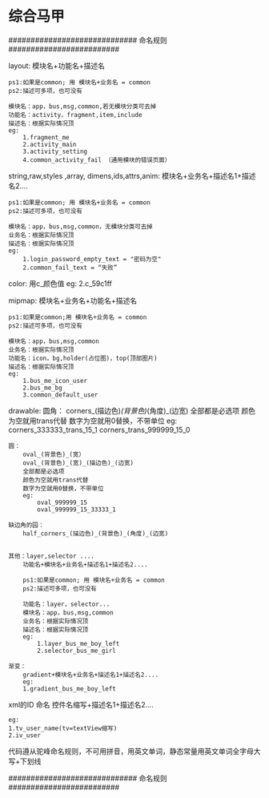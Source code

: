 # 综合马甲

#############################   命名规则 #########################

layout:
	模块名+功能名+描述名

	ps1:如果是common; 用 模块名+业务名 = common
	ps2:描述可多项，也可没有

	模块名：app，bus,msg,common,若无模块分类可去掉
	功能名：activity，fragment,item,include
	描述名：根据实际情况顶
	eg:
		1.fragment_me
		2.activity_main
		3.activity_setting
		4.common_activity_fail （通用模块的错误页面）

string,raw,styles ,array, dimens,ids,attrs,anim:
	模块名+业务名+描述名1+描述名2....

	ps1:如果是common; 用 模块名+业务名 = common
	ps2:描述可多项，也可没有

	模块名：app，bus,msg,common，无模块分类可去掉
	业务名：根据实际情况顶
	描述名：根据实际情况顶
	eg:
		1.login_password_empty_text = "密码为空"
		2.common_fail_text = “失败”

color:
	用c_颜色值
	eg:
		2.c_59c1ff


mipmap:
	模块名+业务名+功能名+描述名

	ps1:如果是common;用 模块名+业务名 = common
	ps2:描述可多项，也可没有

	模块名：app，bus,msg,common
	业务名：根据实际情况顶
	功能名：icon，bg,holder(占位图)，top(顶部图片)
	描述名：根据实际情况顶
	eg:
		1.bus_me_icon_user
		2.bus_me_bg
		3.common_default_user

drawable:
	圆角：
		corners_(描边色)_(背景色)_(角度)_(边宽)
		全部都是必选项
		颜色为空就用trans代替
		数字为空就用0替换，不带单位
		eg:
			corners_333333_trans_15_1
			corners_trans_999999_15_0

	圆：
		oval_(背景色)_(宽）
		oval_(背景色)_(宽)_(描边色)_(边宽)
		全部都是必选项
		颜色为空就用trans代替
		数字为空就用0替换，不带单位
		eg:
			oval_999999_15
			oval_999999_15_33333_1

	缺边角的园：
	    half_corners_(描边色)_(背景色)_(角度)_(边宽)


	其他：layer,selector ....
		功能名+模块名+业务名+描述名1+描述名2....

		ps1:如果是common; 用 模块名+业务名 = common
		ps2:描述可多项，也可没有

		功能名：layer，selector...
		模块名：app，bus,msg,common
		业务名：根据实际情况顶
		描述名：根据实际情况顶
		eg:
			1.layer_bus_me_boy_left
			2.selector_bus_me_girl

	渐变：
		gradient+模块名+业务名+描述名1+描述名2....
		eg:
		1.gradient_bus_me_boy_left


xml的ID 命名
    控件名缩写+描述名1+描述名2....

    eg:
    1.tv_user_name(tv=textView缩写)
    2.iv_user



代码遵从驼峰命名规则，不可用拼音，用英文单词，静态常量用英文单词全字母大写+下划线 


#############################   命名规则 #########################

